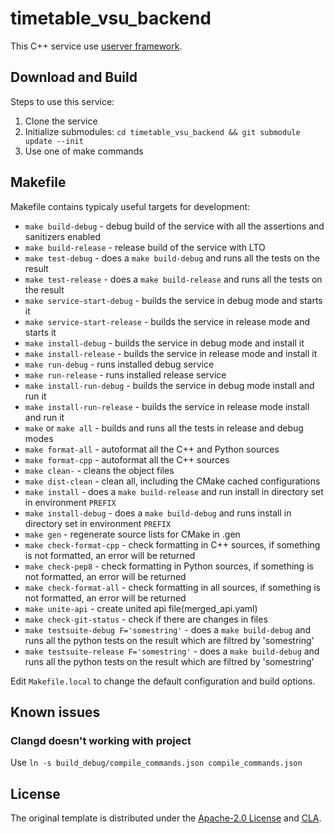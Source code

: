 # timetable_vsu_backend

This C++ service use [userver framework](https://github.com/userver-framework/userver).


## Download and Build

Steps to use this service:
1. Clone the service 
2. Initialize submodules: `cd timetable_vsu_backend && git submodule update --init`
3. Use one of make commands

## Makefile

Makefile contains typicaly useful targets for development:

* `make build-debug` - debug build of the service with all the assertions and sanitizers enabled
* `make build-release` - release build of the service with LTO
* `make test-debug` - does a `make build-debug` and runs all the tests on the result
* `make test-release` - does a `make build-release` and runs all the tests on the result
* `make service-start-debug` - builds the service in debug mode and starts it
* `make service-start-release` - builds the service in release mode and starts it
* `make install-debug` - builds the service in debug mode and install it
* `make install-release` - builds the service in release mode and install it
* `make run-debug` - runs installed debug service
* `make run-release` - runs installed release service
* `make install-run-debug` - builds the service in debug mode install and run it
* `make install-run-release` - builds the service in release mode install and run it
* `make` or `make all` - builds and runs all the tests in release and debug modes
* `make format-all` - autoformat all the C++ and Python sources
* `make format-cpp` - autoformat all the C++ sources
* `make clean-` - cleans the object files
* `make dist-clean` - clean all, including the CMake cached configurations
* `make install` - does a `make build-release` and run install in directory set in environment `PREFIX`
* `make install-debug` - does a `make build-debug` and runs install in directory set in environment `PREFIX`
* `make gen` - regenerate source lists for CMake in .gen
* `make check-format-cpp` - сheck formatting in C++ sources, if something is not formatted, an error will be returned
* `make check-pep8` - сheck formatting in Python sources, if something is not formatted, an error will be returned
* `make check-format-all` - сheck formatting in all sources, if something is not formatted, an error will be returned
* `make unite-api` - create united api file(merged_api.yaml)
* `make check-git-status` - сheck if there are changes in files 
* `make testsuite-debug F='somestring'` - does a `make build-debug` and runs all the python tests on the result which are filtred by 'somestring'
* `make testsuite-release F='somestring'` - does a `make build-debug` and runs all the python tests on the result which are filtred by 'somestring'

Edit `Makefile.local` to change the default configuration and build options.

## Known issues

### Clangd doesn't working with project
Use `ln -s build_debug/compile_commands.json compile_commands.json`

## License

The original template is distributed under the [Apache-2.0 License](https://github.com/userver-framework/userver/blob/develop/LICENSE)
and [CLA](https://github.com/userver-framework/userver/blob/develop/CONTRIBUTING.md).

